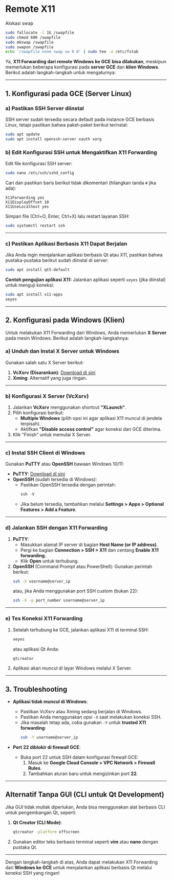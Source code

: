 # Remote X11
Alokasi swap

```sh
sudo fallocate -l 1G /swapfile
sudo chmod 600 /swapfile
sudo mkswap /swapfile
sudo swapon /swapfile
echo '/swapfile none swap sw 0 0' | sudo tee -a /etc/fstab
```

Ya, **X11 Forwarding dari remote Windows ke GCE** **bisa dilakukan**, meskipun memerlukan beberapa konfigurasi pada **server GCE** dan **klien Windows**. Berikut adalah langkah-langkah untuk mengaturnya:

---

## **1. Konfigurasi pada GCE (Server Linux)**

### a) **Pastikan SSH Server diinstal**
SSH server sudah tersedia secara default pada instance GCE berbasis Linux, tetapi pastikan bahwa paket-paket berikut terinstal:
```bash
sudo apt update
sudo apt install openssh-server xauth xorg
```

### b) **Edit Konfigurasi SSH untuk Mengaktifkan X11 Forwarding**
Edit file konfigurasi SSH server:
```bash
sudo nano /etc/ssh/sshd_config
```
Cari dan pastikan baris berikut tidak dikomentari (hilangkan tanda `#` jika ada):
```plaintext
X11Forwarding yes
X11DisplayOffset 10
X11UseLocalhost yes
```

Simpan file (Ctrl+O, Enter, Ctrl+X) lalu restart layanan SSH:
```bash
sudo systemctl restart ssh
```

---

### c) **Pastikan Aplikasi Berbasis X11 Dapat Berjalan**
Jika Anda ingin menjalankan aplikasi berbasis Qt atau X11, pastikan bahwa pustaka-pustaka berikut sudah diinstal di server:
```bash
sudo apt install qt5-default
```

**Contoh pengujian aplikasi X11:**
Jalankan aplikasi seperti `xeyes` (jika diinstal) untuk menguji koneksi:
```bash
sudo apt install x11-apps
xeyes
```

---

## **2. Konfigurasi pada Windows (Klien)**
Untuk melakukan X11 Forwarding dari Windows, Anda memerlukan **X Server** pada mesin Windows. Berikut adalah langkah-langkahnya:

### a) **Unduh dan Instal X Server untuk Windows**
Gunakan salah satu X Server berikut:
1. **VcXsrv (Disarankan)**: [Download di sini](https://sourceforge.net/projects/vcxsrv/)
2. **Xming**: Alternatif yang juga ringan.

---

### b) **Konfigurasi X Server (VcXsrv)**
1. Jalankan **VcXsrv** menggunakan shortcut **"XLaunch"**.
2. Pilih konfigurasi berikut:
   - **Multiple Windows** (pilih opsi ini agar aplikasi X11 muncul di jendela terpisah).
   - Aktifkan **"Disable access control"** agar koneksi dari GCE diterima.
3. Klik "Finish" untuk memulai X Server.

---

### c) **Instal SSH Client di Windows**
Gunakan **PuTTY** atau **OpenSSH** bawaan Windows 10/11:
- **PuTTY**: [Download di sini](https://www.putty.org)
- **OpenSSH** (sudah tersedia di Windows):
  - Pastikan OpenSSH tersedia dengan perintah:
    ```powershell
    ssh -V
    ```
  - Jika belum tersedia, tambahkan melalui **Settings > Apps > Optional Features > Add a Feature**.

---

### d) **Jalankan SSH dengan X11 Forwarding**
1. **PuTTY**:
   - Masukkan alamat IP server di bagian **Host Name (or IP address)**.
   - Pergi ke bagian **Connection > SSH > X11** dan centang **Enable X11 forwarding**.
   - Klik **Open** untuk terhubung.
2. **OpenSSH** (Command Prompt atau PowerShell):
   Gunakan perintah berikut:
   ```bash
   ssh -X username@server_ip
   ```
   atau, jika Anda menggunakan port SSH custom (bukan 22):
   ```bash
   ssh -X -p port_number username@server_ip
   ```

---

### e) **Tes Koneksi X11 Forwarding**
1. Setelah terhubung ke GCE, jalankan aplikasi X11 di terminal SSH:
   ```bash
   xeyes
   ```
   atau aplikasi Qt Anda:
   ```bash
   qtcreator
   ```
2. Aplikasi akan muncul di layar Windows melalui X Server.

---

## **3. Troubleshooting**
- **Aplikasi tidak muncul di Windows**:
  - Pastikan VcXsrv atau Xming sedang berjalan di Windows.
  - Pastikan Anda menggunakan opsi `-X` saat melakukan koneksi SSH.
  - Jika masalah tetap ada, coba gunakan `-Y` untuk **trusted X11 forwarding**:
    ```bash
    ssh -Y username@server_ip
    ```

- **Port 22 diblokir di firewall GCE**:
  - Buka port 22 untuk SSH dalam konfigurasi firewall GCE:
    1. Masuk ke **Google Cloud Console > VPC Network > Firewall Rules**.
    2. Tambahkan aturan baru untuk mengizinkan port **22**.

---

## **Alternatif Tanpa GUI (CLI untuk Qt Development)**
Jika GUI tidak mutlak diperlukan, Anda bisa menggunakan alat berbasis CLI untuk pengembangan Qt, seperti:
1. **Qt Creator (CLI Mode)**:
   ```bash
   qtcreator -platform offscreen
   ```
2. Gunakan editor teks berbasis terminal seperti **vim** atau **nano** dengan pustaka Qt.

---

Dengan langkah-langkah di atas, Anda dapat melakukan X11 Forwarding dari **Windows ke GCE** untuk menjalankan aplikasi berbasis Qt melalui koneksi SSH yang ringan!